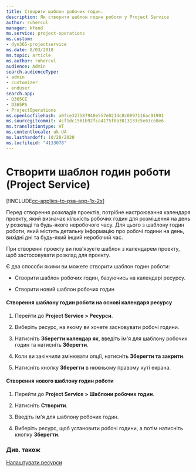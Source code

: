 ```yaml
---
title: Створити шаблон робочих годин.
description: Як створити шаблон годин роботи у Project Service
author: ruhercul
manager: kfend
ms.service: project-operations
ms.custom:
- dyn365-projectservice
ms.date: 8/03/2018
ms.topic: article
ms.author: ruhercul
audience: Admin
search.audienceType:
- admin
- customizer
- enduser
search.app:
- D365CE
- D365PS
- ProjectOperations
ms.openlocfilehash: a0fce327587940e557e0214c8c0897116ac91901
ms.sourcegitcommit: 4cf1dc1561b92fca4175f0b3813133c5e63ce8e6
ms.translationtype: HT
ms.contentlocale: uk-UA
ms.lasthandoff: 10/28/2020
ms.locfileid: "4133078"
---
```

# <a name="create-a-work-hours-template-project-service"></a>Створити шаблон годин роботи (Project Service)

[!INCLUDE[cc-applies-to-psa-app-1x-2x](../includes/cc-applies-to-psa-app-1x-2x.md)]

Перед створення розкладів проектів, потрібне настроювання календаря проекту, який визначає кількість робочих годин для розміщення на день у розкладі та будь-якого неробочого часу. Для цього з шаблону годин роботи, який містить детальну інформацію про робочі години на день, вихідні дні та будь-який інший неробочий час.  
  
 При створенні проекту ви пов'язуєте шаблон з календарем проекту, щоб застосовувати розклад для проекту.  
  
 Є два способи якими ви можете створити шаблон годин роботи:  
  
-   Створити шаблон робочих годин, базуючись на календарі ресурсу.  
  
-   Створити новий шаблон робочих годин  
  
#### <a name="to-create-a-work-hours-template-based-on-a-resources-calendar"></a>Створення шаблону годин роботи на основі календаря ресурсу  
  
1.  Перейти до **Project Service > Ресурси**.  
  
2.  Виберіть ресурс, на якому ви хочете засновувати робочі години.  
  
3.  Натисніть **Зберегти календар як**, введіть ім'я для шаблону робочих годин та натисніть **Зберегти**.  
  
4.  Коли ви закінчили змінювати опції, натисніть **Зберегти та закрити**.  
  
5.  Натисніть кнопку **Зберегти** в нижньому правому куті екрана.  
  
#### <a name="to-create-a-new-work-hours-template"></a>Створення нового шаблону годин роботи  
  
1.  Перейти до **Project Service > Шаблони робочих годин**.  
  
2.  Натисніть **Створити**.  
  
3.  Введіть ім'я для шаблону робочих годин.  
  
4.  Виберіть ресурс, щоб установити робочі години, а потім натисніть кнопку **Зберегти**.  
  
### <a name="see-also"></a>Див. також  
 [Налаштувати ресурси](../psa/set-up-resources.md)

